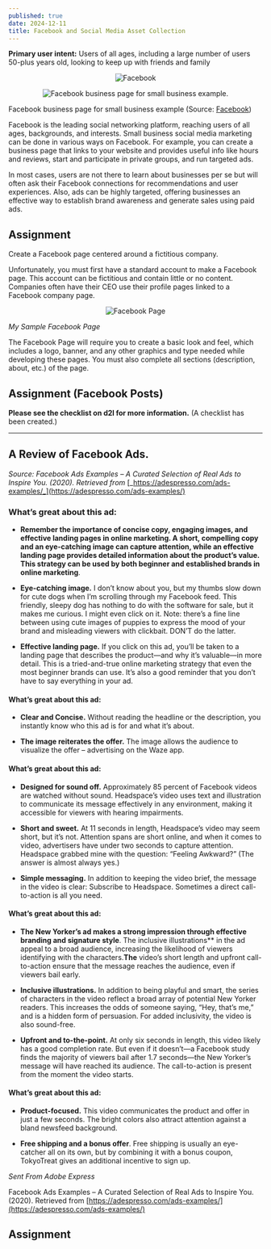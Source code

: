```yaml
---
published: true
date: 2024-12-11
title: Facebook and Social Media Asset Collection
---
```


**Primary user intent:** Users of all ages, including a large number of users 50-plus years old, looking to keep up with friends and family

<p style="text-align: center"><img src="https://image-control-storage.s3.amazonaws.com/2024/08/12111736/image-161.png)

" alt="Facebook"></p><p style="text-align: center"><img src="https://fitsmallbusiness.com/wp-content/uploads/2022/10/Screenshot_of_Facebook_Business_Page_for_Small_Business_Example.jpg" alt="Facebook business page for small business example."></p>

Facebook business page for small business example (Source: [Facebook](https://www.facebook.com/))

Facebook is the leading social networking platform, reaching users of all ages, backgrounds, and interests. Small business social media marketing can be done in various ways on Facebook. For example, you can create a business page that links to your website and provides useful info like hours and reviews, start and participate in private groups, and run targeted ads.

In most cases, users are not there to learn about businesses per se but will often ask their Facebook connections for recommendations and user experiences. Also, ads can be highly targeted, offering businesses an effective way to establish brand awareness and generate sales using paid ads.

## Assignment

Create a Facebook page centered around a fictitious company.

Unfortunately, you must first have a standard account to make a Facebook page. This account can be fictitious and contain little or no content. Companies often have their CEO use their profile pages linked to a Facebook company page.

<p style="text-align: center"><img src="https://image-control-storage.s3.amazonaws.com/2024/08/27124034/Screenshot-by-Dropbox-Capture-3-1024x540.png" alt="Facebook Page"></p>

_My Sample Facebook Page_

The Facebook Page will require you to create a basic look and feel, which includes a logo, banner, and any other graphics and type needed while developing these pages. You must also complete all sections (description, about, etc.) of the page.

## Assignment (Facebook Posts)

**Please see the checklist on d2l for more information.** (A checklist has been created.)

* * *

## A Review of Facebook Ads.

_Source: Facebook Ads Examples – A Curated Selection of Real Ads to Inspire You. (2020). Retrieved from_ [_https://adespresso.com/ads-examples/_](https://adespresso.com/ads-examples/)

### What’s great about this ad:

*   **Remember the importance of concise copy, engaging images, and effective landing pages in online marketing. A short, compelling copy and an eye-catching image can capture attention, while an effective landing page provides detailed information about the product’s value. This strategy can be used by both beginner and established brands in online marketing**.
    
*   **Eye-catching image.** I don’t know about you, but my thumbs slow down for cute dogs when I’m scrolling through my Facebook feed. This friendly, sleepy dog has nothing to do with the software for sale, but it makes me curious. I might even click on it. Note: there’s a fine line between using cute images of puppies to express the mood of your brand and misleading viewers with clickbait. DON’T do the latter.
    
*   **Effective landing page.** If you click on this ad, you’ll be taken to a landing page that describes the product—and why it’s valuable—in more detail. This is a tried-and-true online marketing strategy that even the most beginner brands can use. It’s also a good reminder that you don’t have to say everything in your ad.
    

#### What’s great about this ad:

*   **Clear and Concise.** Without reading the headline or the description, you instantly know who this ad is for and what it’s about.
    
*   **The image reiterates the offer.** The image allows the audience to visualize the offer – advertising on the Waze app.
    

#### What’s great about this ad:

*   **Designed for sound off.** Approximately 85 percent of Facebook videos are watched without sound. Headspace’s video uses text and illustration to communicate its message effectively in any environment, making it accessible for viewers with hearing impairments.
    
*   **Short and sweet.** At 11 seconds in length, Headspace’s video may seem short, but it’s not. Attention spans are short online, and when it comes to video, advertisers have under two seconds to capture attention. Headspace grabbed mine with the question: “Feeling Awkward?” (The answer is almost always yes.)
    
*   **Simple messaging.** In addition to keeping the video brief, the message in the video is clear: Subscribe to Headspace. Sometimes a direct call-to-action is all you need.
    

#### What’s great about this ad:

*   **The New Yorker’s ad makes a strong impression through effective branding and signature style**. The inclusive illustrations\*\* in the ad appeal to a broad audience, increasing the likelihood of viewers identifying with the characters.**The** video’s short length and upfront call-to-action ensure that the message reaches the audience, even if viewers bail early.
    
*   **Inclusive illustrations.** In addition to being playful and smart, the series of characters in the video reflect a broad array of potential New Yorker readers. This increases the odds of someone saying, “Hey, that’s me,” and is a hidden form of persuasion. For added inclusivity, the video is also sound-free.
    
*   **Upfront and to-the-point.** At only six seconds in length, this video likely has a good completion rate. But even if it doesn’t—a Facebook study finds the majority of viewers bail after 1.7 seconds—the New Yorker’s message will have reached its audience. The call-to-action is present from the moment the video starts.
    

#### What’s great about this ad:

*   **Product-focused.** This video communicates the product and offer in just a few seconds. The bright colors also attract attention against a bland newsfeed background.
    
*   **Free shipping and a bonus offer**. Free shipping is usually an eye-catcher all on its own, but by combining it with a bonus coupon, TokyoTreat gives an additional incentive to sign up.
    

_Sent From Adobe Express_

Facebook Ads Examples – A Curated Selection of Real Ads to Inspire You. (2020). Retrieved from [https://adespresso.com/ads-examples/](https://adespresso.com/ads-examples/)

## Assignment
<!--stackedit_data:
eyJoaXN0b3J5IjpbNzg5NjcyNF19
-->